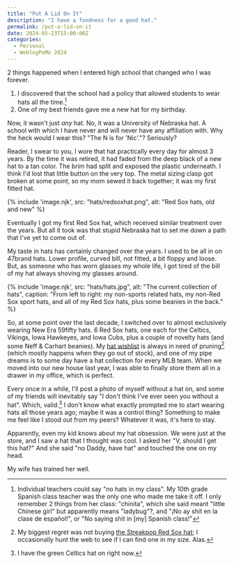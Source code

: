 ```yaml
---
title: "Put A Lid On It"
description: "I have a fondness for a good hat."
permalink: /put-a-lid-on-it
date: 2024-05-23T15:00:00Z
categories: 
  - Personal
  - WeblogPoMo 2024
---
```


2 things happened when I entered high school that changed who I was forever.

1. I discovered that the school had a policy that allowed students to wear hats all the time.[^1]
2. One of my best friends gave me a new hat for my birthday.

[^1]: Individual teachers could say "no hats in my class". My 10th grade Spanish class teacher was the only one who made me take it off. I only remember 2 things from her class: "chinita", which she said meant "little Chinese girl" but apparently means "ladybug"?, and "¡No ay shit en la clase de español!", or "No saying shit in [my] Spanish class!"

Now, it wasn't just *any* hat. No, it was a University of Nebraska hat. A school with which I have never and will never have any affiliation with. Why the heck would I wear this? "The N is for 'Nic'."? Seriously?

Reader, I swear to you, I wore that hat practically every day for almost 3 years. By the time it was retired, it had faded from the deep black of a new hat to a tan color. The brim had split and exposed the plastic underneath. I think I'd lost that little button on the very top. The metal sizing clasp got broken at some point, so my mom sewed it back together; it was my first fitted hat.

{% include 'image.njk',
  src: "hats/redsoxhat.png",
  alt: "Red Sox hats, old and new"
%}

Eventually I got my first Red Sox hat, which received similar treatment over the years. But all it took was that stupid Nebraska hat to set me down a path that I've yet to come out of.

My taste in hats has certainly changed over the years. I used to be all in on 47brand hats. Lower profile, curved bill, not fitted, a bit floppy and loose. But, as someone who has worn glasses my whole life, I got tired of the bill of my hat always shoving my glasses around.

{% include 'image.njk',
  src: "hats/hats.jpg",
  alt: "The current collection of hats",
  caption: "From left to right: my non-sports related hats, my non-Red Sox sport hats, and all of my Red Sox hats, plus some beanies in the back."
%}

So, at some point over the last decade, I switched over to almost exclusively wearing New Era 59fifty hats. 6 Red Sox hats, one each for the Celtics, Vikings, Iowa Hawkeyes, and Iowa Cubs, plus a couple of novelty hats (and some Neff & Carhart beanies). My [hat wishlist](/wishlist#hats) is always in need of pruning[^2] (which mostly happens when they go out of stock), and one of my pipe dreams is to some day have a hat collection for every MLB team. When we moved into our new house last year, I was able to finally store them all in a drawer in my office, which is perfect.

[^2]: My biggest regret was not buying [the Streakpop Red Sox hat](https://www.fittedhats.com/products/new-era-boston-red-sox-streakpop-59fifty-fitted-hat); I occasionally hunt the web to see if I can find one in my size. Alas.

Every once in a while, I'll post a photo of myself without a hat on, and some of my friends will inevitably say "I don't think I've ever seen you without a hat". Which, valid.[^3] I don't know what exactly prompted me to start wearing hats all those years ago; maybe it was a control thing? Something to make me feel like I stood out from my peers? Whatever it was, it's here to stay.

[^3]: I have the green Celtics hat on right now.

Apparently, even my kid knows about my hat obsession. We were just at the store, and I saw a hat that I thought was cool. I asked her "V, should I get this hat?" And she said "no Daddy, have hat" and touched the one on my head.

My wife has trained her well.
